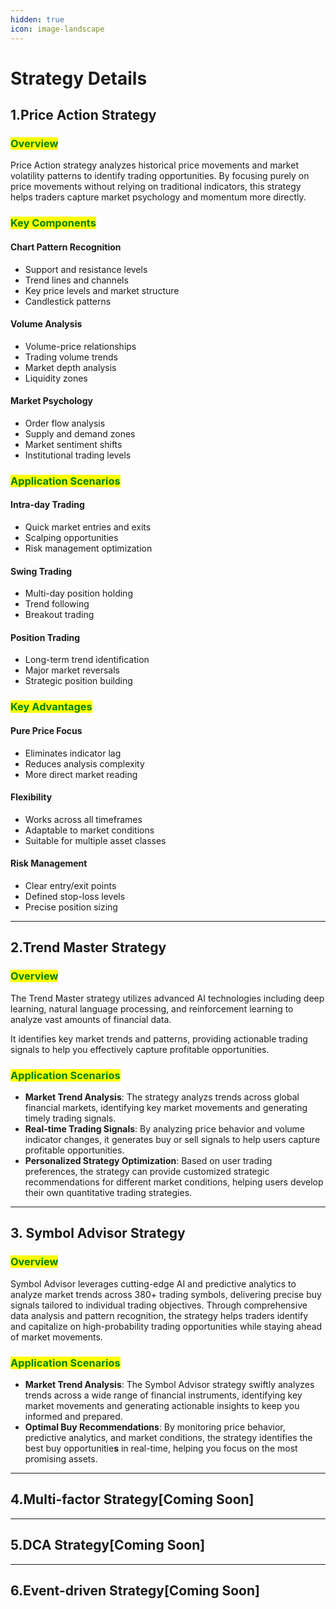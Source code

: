 ```yaml
---
hidden: true
icon: image-landscape
---
```


# Strategy Details

## 1.Price Action Strategy

### <mark style="color:green;">Overview</mark>

Price Action strategy analyzes historical price movements and market volatility patterns to identify trading opportunities. By focusing purely on price movements without relying on traditional indicators, this strategy helps traders capture market psychology and momentum more directly.

### <mark style="color:green;">Key Components</mark>

#### **Chart Pattern Recognition**

* Support and resistance levels
* Trend lines and channels
* Key price levels and market structure
* Candlestick patterns

#### **Volume Analysis**

* Volume-price relationships
* Trading volume trends
* Market depth analysis
* Liquidity zones

#### **Market Psychology**

* Order flow analysis
* Supply and demand zones
* Market sentiment shifts
* Institutional trading levels

### <mark style="color:green;">Application Scenarios</mark>

#### &#x20;**Intra-day Trading**

* Quick market entries and exits
* Scalping opportunities
* Risk management optimization

#### &#x20;**Swing Trading**

* Multi-day position holding
* Trend following
* Breakout trading

#### **Position Trading**

* Long-term trend identification
* Major market reversals
* Strategic position building

### <mark style="color:green;">Key Advantages</mark>

#### Pure Price Focus

* Eliminates indicator lag
* Reduces analysis complexity
* More direct market reading

#### Flexibility

* Works across all timeframes
* Adaptable to market conditions
* Suitable for multiple asset classes

#### **Risk Management**

* Clear entry/exit points
* Defined stop-loss levels
* Precise position sizing

***

## 2.Trend Master Strategy

### <mark style="color:green;">Overview</mark>

The Trend Master strategy utilizes advanced AI technologies including deep learning, natural language processing, and reinforcement learning to analyze vast amounts of financial data.&#x20;

It identifies key market trends and patterns, providing actionable trading signals to help you effectively capture profitable opportunities.

### <mark style="color:green;">Application Scenarios</mark>

* **Market Trend Analysis**: The strategy analyzs trends across global financial markets, identifying key market movements and generating timely trading signals.
* **Real-time Trading Signals**: By analyzing price behavior and volume indicator changes, it generates buy or sell signals to help users capture profitable opportunities.
* **Personalized Strategy Optimization**: Based on user trading preferences, the  strategy can provide customized strategic recommendations for different market conditions, helping users develop their own quantitative trading strategies.

***

## 3. Symbol Advisor Strategy

### <mark style="color:green;">Overview</mark>

Symbol Advisor leverages cutting-edge AI and predictive analytics to analyze market trends across 380+ trading symbols, delivering precise buy signals tailored to individual trading objectives. Through comprehensive data analysis and pattern recognition, the strategy helps traders identify and capitalize on high-probability trading opportunities while staying ahead of market movements.

### <mark style="color:green;">Application Scenarios</mark>

* **Market Trend Analysis**: The Symbol Advisor strategy swiftly analyzes trends across a wide range of financial instruments, identifying key market movements and generating actionable insights to keep you informed and prepared.
* **Optimal Buy Recommendations**: By monitoring price behavior, predictive analytics, and market conditions, the strategy identifies the best buy opportunitie**s** in real-time, helping you focus on the most promising assets.

***

## 4.Multi-factor Strategy\[Coming Soon]

***

## 5.DCA Strategy\[Coming Soon]

***

## 6.Event-driven Strategy\[Coming Soon]
